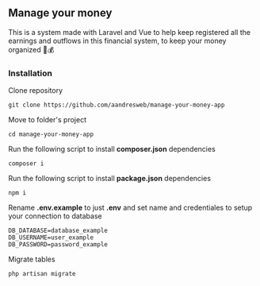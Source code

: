 ## Manage your money

This is a system made with Laravel and Vue to help keep registered all the earnings and outflows in this financial system, to keep your money organized 🧮💰

### Installation

Clone repository

```
git clone https://github.com/aandresweb/manage-your-money-app
```

Move to folder's project

```
cd manage-your-money-app
```

Run the following script to install **composer.json** dependencies
```
composer i
```
Run the following script to install **package.json** dependencies
```
npm i
```
Rename **.env.example** to just **.env** and set name and credentiales to setup your connection to database

```env
DB_DATABASE=database_example
DB_USERNAME=user_example
DB_PASSWORD=password_example
```

Migrate tables 
```
php artisan migrate
```
